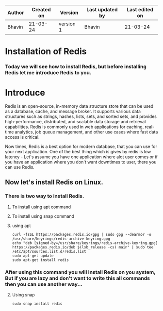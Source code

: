 | Author | Created on | Version | Last updated by | Last edited on |
| ------ | ---------- | ------- | --------------- | -------------- |
| Bhavin    | 21-03-24   | version 1 | Bhavin         | 21-03-24       |

# Installation of Redis
### Today we will see how to install Redis, but before installing Redis let me introduce Redis to you.

# Introduce
Redis is an open-source, in-memory data structure store that can be used as a database, cache, and message broker. It supports various data structures such as strings, hashes, lists, sets, and sorted sets, and provides high-performance, distributed, and scalable data storage and retrieval capabilities. Redis is commonly used in web applications for caching, real-time analytics, job queue management, and other use cases where fast data access is critical.

Now times, Redis is a best option for modern database, that you can use for your next application. One of the best thing which is gives by redis is low latency - Let's assume you have one application where alot user comes or if you have an application where you don't want downtimes to user, there you can use Redis.

## Now let's install Redis on Linux.
### There is two way to install Redis.
1. To install using apt command
2. To install using snap command

1. using apt

       curl -fsSL https://packages.redis.io/gpg | sudo gpg --dearmor -o /usr/share/keyrings/redis-archive-keyring.gpg
       echo "deb [signed-by=/usr/share/keyrings/redis-archive-keyring.gpg] https://packages.redis.io/deb $(lsb_release -cs) main" | sudo tee /etc/apt/sources.list.d/redis.list
       sudo apt-get update
       sudo apt-get install redis

### After using this command you will install Redis on you system, But if you are lazy and don't want to write this all commands then you can use another way...

2. Using snap

       sudo snap install redis


   
